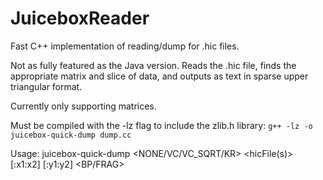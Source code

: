 # JuiceboxReader
Fast C++ implementation of reading/dump for .hic files. 

Not as fully featured as the Java version. Reads the .hic file, finds 
the appropriate matrix and slice of data, and outputs as text in sparse 
upper triangular format.

Currently only supporting matrices.

Must be compiled with the -lz flag to include the zlib.h library:
`g++ -lz -o  juicebox-quick-dump dump.cc`

Usage: juicebox-quick-dump <NONE/VC/VC_SQRT/KR> <hicFile(s)> <chr1>[:x1:x2] <chr2>[:y1:y2] <BP/FRAG> <binsize> 